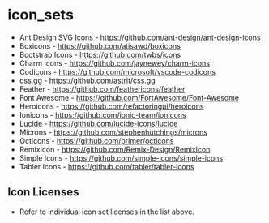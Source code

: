 # icon_sets

- Ant Design SVG Icons - https://github.com/ant-design/ant-design-icons
- Boxicons - https://github.com/atisawd/boxicons
- Bootstrap Icons - https://github.com/twbs/icons
- Charm Icons - https://github.com/jaynewey/charm-icons
- Codicons - https://github.com/microsoft/vscode-codicons
- css.gg - https://github.com/astrit/css.gg
- Feather - https://github.com/feathericons/feather
- Font Awesome - https://github.com/FortAwesome/Font-Awesome
- Heroicons - https://github.com/refactoringui/heroicons
- Ionicons - https://github.com/ionic-team/ionicons
- Lucide - https://github.com/lucide-icons/lucide
- Microns - https://github.com/stephenhutchings/microns
- Octicons - https://github.com/primer/octicons
- RemixIcon - https://github.com/Remix-Design/RemixIcon
- Simple Icons - https://github.com/simple-icons/simple-icons
- Tabler Icons - https://github.com/tabler/tabler-icons

## Icon Licenses

- Refer to individual icon set licenses in the list above.
